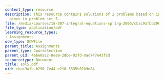 ```yaml
---
content_type: resource
description: This resource contains solutions of 2 problems based on integral equations
  given in problem set 5.
file: /media/courses/18-307-integral-equations-spring-2006/cbac9afbb2907e44e2f03335b02b9e84_sol5.pdf
file_type: application/pdf
learning_resource_types:
- Assignments
ocw_type: OCWFile
parent_title: Assignments
parent_type: CourseSection
parent_uid: 4abe0a22-8ee8-28be-92fd-8ac747e43f8d
resourcetype: Document
title: sol5.pdf
uid: cbac9afb-b290-7e44-e2f0-3335b02b9e84
---
```


